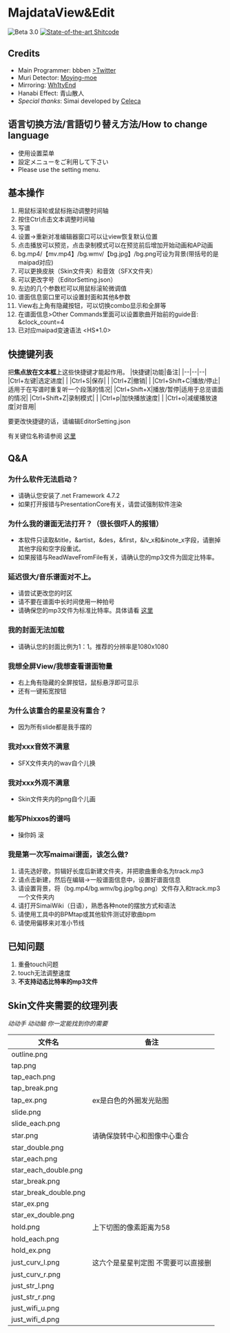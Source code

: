 # MajdataView&Edit
![Beta 3.0](https://img.shields.io/static/v1?label=Beta&message=2.4&color=546875)
[![State-of-the-art Shitcode](https://img.shields.io/static/v1?label=State-of-the-art&message=Shitcode&color=7B5804)](https://github.com/trekhleb/state-of-the-art-shitcode)

## Credits
- Main Programmer: bbben [>Twitter](https://twitter.com/bbben132329)
- Muri Detector: [Moying-moe](https://github.com/Moying-moe/maimaiMuriDetector)
- Mirroring: [Wh1tyEnd](https://github.com/Wh1tyEnd)
- Hanabi Effect: 青山散人
- *Special thanks*: Simai developed by [Celeca](https://twitter.com/formiku39854)

## 语言切换方法/言語切り替え方法/How to change language
- 使用设置菜单
- 設定メニューをご利用して下さい
- Please use the setting menu.

## 基本操作
1. 用鼠标滚轮或鼠标拖动调整时间轴
2. 按住Ctrl点击文本调整时间轴
3. 写谱
4. 设置->重新对准编辑器窗口可以让view恢复默认位置
5. 点击播放可以预览，点击录制模式可以在预览前后增加开始动画和AP动画
6. bg.mp4/【mv.mp4】/bg.wmv/【bg.jpg】/bg.png可设为背景(带括号的是maipad对应)
7. 可以更换皮肤（Skin文件夹）和音效（SFX文件夹）
8. 可以更改字号（EditorSetting.json）
9. 左边的几个参数栏可以用鼠标滚轮微调值
10. 谱面信息窗口里可以设置封面和其他&参数
11. View右上角有隐藏按钮，可以切换combo显示和全屏等
12. 在谱面信息>Other Commands里面可以设置歌曲开始前的guide音: &clock_count=4
13. 已对应maipad变速语法 <HS*1.0>

## 快捷键列表
把**焦点放在文本框**上这些快捷键才能起作用。
|快捷键|功能|备注|
|--|--|--|
|Ctrl+左键|选定进度| |
|Ctrl+S|保存| |
|Ctrl+Z|撤销| |
|Ctrl+Shift+C|播放/停止|适用于在写谱时重复听一个段落的情况|
|Ctrl+Shift+X|播放/暂停|适用于总览谱面的情况|
|Ctrl+Shift+Z|录制模式| |
|Ctrl+p|加快播放速度| |
|Ctrl+o|减缓播放速度|对音用|

要更改快捷键的话，请编辑EditorSetting.json

有关键位名称请参阅 [这里](https://docs.microsoft.com/zh-cn/dotnet/api/system.windows.input.key)

## Q&A

### 为什么软件无法启动？
- 请确认您安装了.net Framework 4.7.2
- 如果打开报错与PresentationCore有关，请尝试强制软件渲染

### 为什么我的谱面无法打开？（很长很吓人的报错）
- 本软件只读取&title，&artist，&des，&first，&lv_x和&inote_x字段，请删掉其他字段和空字段重试。
- 如果报错与ReadWaveFromFile有关，请确认您的mp3文件为固定比特率。

### 延迟很大/音乐谱面对不上。
- 请尝试更改您的时区
- 请不要在谱面中长时间使用一种拍号
- 请确保您的mp3文件为标准比特率。具体请看 [这里](https://github.com/LingFeng-bbben/MajdataEdit/issues/26)

### 我的封面无法加载
- 请确认您的封面比例为1：1。推荐的分辨率是1080x1080

### 我想全屏View/我想查看谱面物量
- 右上角有隐藏的全屏按钮，鼠标悬浮即可显示
- 还有一键拓宽按钮

### 为什么该重合的星星没有重合？
- 因为所有slide都是我手摆的

### 我对xxx音效不满意
- SFX文件夹内的wav自个儿换

### 我对xxx外观不满意
- Skin文件夹内的png自个儿画

### 能写Phixxos的谱吗
- 操你妈 滚

### 我是第一次写maimai谱面，该怎么做?
1. 请先选好歌，剪辑好长度后新建文件夹，并把歌曲重命名为track.mp3
2. 请点击新建，然后在编辑->一般谱面信息中，设置好谱面信息
3. 请设置背景，将（bg.mp4/bg.wmv/bg.jpg/bg.png）文件存入和track.mp3一个文件夹内
4. 请打开SimaiWiki（日语），熟悉各种note的摆放方式和语法
5. 请使用工具中的BPMtap或其他软件测试好歌曲bpm
6. 请使用偏移来对准小节线

## 已知问题
1. 重叠touch问题
2. touch无法调整速度
3. **不支持动态比特率的mp3文件**

## Skin文件夹需要的纹理列表

*动动手 动动脑 你一定能找到你的需要*

|文件名|备注|
|--|--|
|outline.png
|tap.png
|tap_each.png
|tap_break.png
|tap_ex.png|ex是白色的外圈发光贴图|
|slide.png
|slide_each.png
|star.png|请确保旋转中心和图像中心重合|
|star_double.png
|star_each.png
|star_each_double.png
|star_break.png
|star_break_double.png
|star_ex.png
|star_ex_double.png
|hold.png|上下切图的像素距离为58|
|hold_each.png
|hold_ex.png
|just_curv_l.png|这六个是星星判定图 不需要可以直接删|
|just_curv_r.png
|just_str_l.png
|just_str_r.png
|just_wifi_u.png
|just_wifi_d.png
